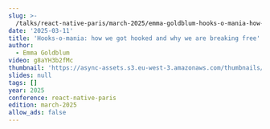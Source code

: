 ```yaml
---
slug: >-
  /talks/react-native-paris/march-2025/emma-goldblum-hooks-o-mania-how-we-got-hooked-and-why-we-are-breaking-free
date: '2025-03-11'
title: 'Hooks-o-mania: how we got hooked and why we are breaking free'
author:
  - Emma Goldblum
video: g8aYH3b2fMc
thumbnail: 'https://async-assets.s3.eu-west-3.amazonaws.com/thumbnails/g8aYH3b2fMc.jpg'
slides: null
tags: []
year: 2025
conference: react-native-paris
edition: march-2025
allow_ads: false
---
```


